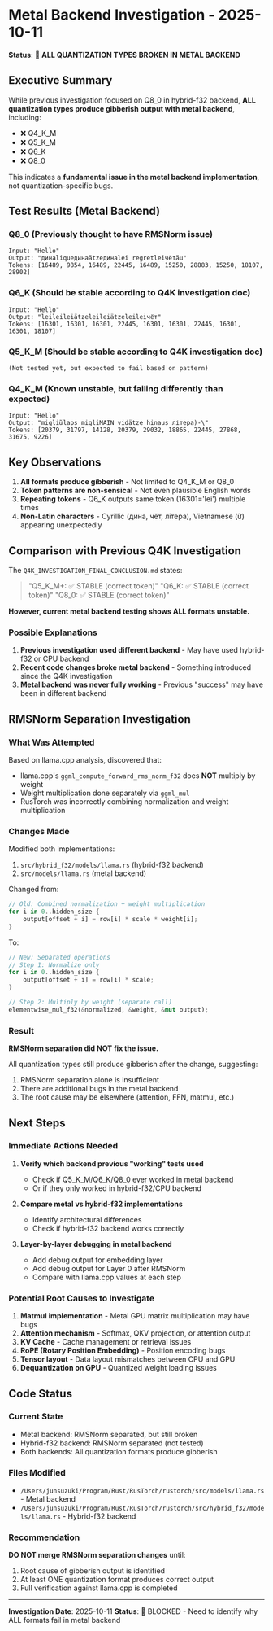 # Metal Backend Investigation - 2025-10-11

**Status**: 🔴 **ALL QUANTIZATION TYPES BROKEN IN METAL BACKEND**

## Executive Summary

While previous investigation focused on Q8_0 in hybrid-f32 backend, **ALL quantization types produce gibberish output with metal backend**, including:
- ❌ Q4_K_M
- ❌ Q5_K_M
- ❌ Q6_K
- ❌ Q8_0

This indicates a **fundamental issue in the metal backend implementation**, not quantization-specific bugs.

## Test Results (Metal Backend)

### Q8_0 (Previously thought to have RMSNorm issue)
```
Input: "Hello"
Output: "динаliqueдинаätzeдинаlei regretleiчётäu"
Tokens: [16489, 9854, 16489, 22445, 16489, 15250, 28883, 15250, 18107, 28902]
```

### Q6_K (Should be stable according to Q4K investigation doc)
```
Input: "Hello"
Output: "leileileiätzeleileiätzeleileiчёт"
Tokens: [16301, 16301, 16301, 22445, 16301, 16301, 22445, 16301, 16301, 18107]
```

### Q5_K_M (Should be stable according to Q4K investigation doc)
```
(Not tested yet, but expected to fail based on pattern)
```

### Q4_K_M (Known unstable, but failing differently than expected)
```
Input: "Hello"
Output: "migliữlaps migliMAIN vidätze hinaus літера)-\"
Tokens: [20379, 31797, 14128, 20379, 29032, 18865, 22445, 27868, 31675, 9226]
```

## Key Observations

1. **All formats produce gibberish** - Not limited to Q4_K_M or Q8_0
2. **Token patterns are non-sensical** - Not even plausible English words
3. **Repeating tokens** - Q6_K outputs same token (16301='lei') multiple times
4. **Non-Latin characters** - Cyrillic (дина, чёт, літера), Vietnamese (ữ) appearing unexpectedly

## Comparison with Previous Q4K Investigation

The `Q4K_INVESTIGATION_FINAL_CONCLUSION.md` states:
> "Q5_K_M+: ✅ STABLE (correct token)"
> "Q6_K: ✅ STABLE (correct token)"
> "Q8_0: ✅ STABLE (correct token)"

**However, current metal backend testing shows ALL formats unstable.**

### Possible Explanations

1. **Previous investigation used different backend** - May have used hybrid-f32 or CPU backend
2. **Recent code changes broke metal backend** - Something introduced since the Q4K investigation
3. **Metal backend was never fully working** - Previous "success" may have been in different backend

## RMSNorm Separation Investigation

### What Was Attempted

Based on llama.cpp analysis, discovered that:
- llama.cpp's `ggml_compute_forward_rms_norm_f32` does **NOT** multiply by weight
- Weight multiplication done separately via `ggml_mul`
- RusTorch was incorrectly combining normalization and weight multiplication

### Changes Made

Modified both implementations:
1. `src/hybrid_f32/models/llama.rs` (hybrid-f32 backend)
2. `src/models/llama.rs` (metal backend)

Changed from:
```rust
// Old: Combined normalization + weight multiplication
for i in 0..hidden_size {
    output[offset + i] = row[i] * scale * weight[i];
}
```

To:
```rust
// New: Separated operations
// Step 1: Normalize only
for i in 0..hidden_size {
    output[offset + i] = row[i] * scale;
}

// Step 2: Multiply by weight (separate call)
elementwise_mul_f32(&normalized, &weight, &mut output);
```

### Result

**RMSNorm separation did NOT fix the issue.**

All quantization types still produce gibberish after the change, suggesting:
1. RMSNorm separation alone is insufficient
2. There are additional bugs in the metal backend
3. The root cause may be elsewhere (attention, FFN, matmul, etc.)

## Next Steps

### Immediate Actions Needed

1. **Verify which backend previous "working" tests used**
   - Check if Q5_K_M/Q6_K/Q8_0 ever worked in metal backend
   - Or if they only worked in hybrid-f32/CPU backend

2. **Compare metal vs hybrid-f32 implementations**
   - Identify architectural differences
   - Check if hybrid-f32 backend works correctly

3. **Layer-by-layer debugging in metal backend**
   - Add debug output for embedding layer
   - Add debug output for Layer 0 after RMSNorm
   - Compare with llama.cpp values at each step

### Potential Root Causes to Investigate

1. **Matmul implementation** - Metal GPU matrix multiplication may have bugs
2. **Attention mechanism** - Softmax, QKV projection, or attention output
3. **KV Cache** - Cache management or retrieval issues
4. **RoPE (Rotary Position Embedding)** - Position encoding bugs
5. **Tensor layout** - Data layout mismatches between CPU and GPU
6. **Dequantization on GPU** - Quantized weight loading issues

## Code Status

### Current State
- Metal backend: RMSNorm separated, but still broken
- Hybrid-f32 backend: RMSNorm separated (not tested)
- Both backends: All quantization formats produce gibberish

### Files Modified
- `/Users/junsuzuki/Program/Rust/RusTorch/rustorch/src/models/llama.rs` - Metal backend
- `/Users/junsuzuki/Program/Rust/RusTorch/rustorch/src/hybrid_f32/models/llama.rs` - Hybrid-f32 backend

### Recommendation

**DO NOT merge RMSNorm separation changes** until:
1. Root cause of gibberish output is identified
2. At least ONE quantization format produces correct output
3. Full verification against llama.cpp is completed

---

**Investigation Date**: 2025-10-11
**Status**: 🔴 BLOCKED - Need to identify why ALL formats fail in metal backend
